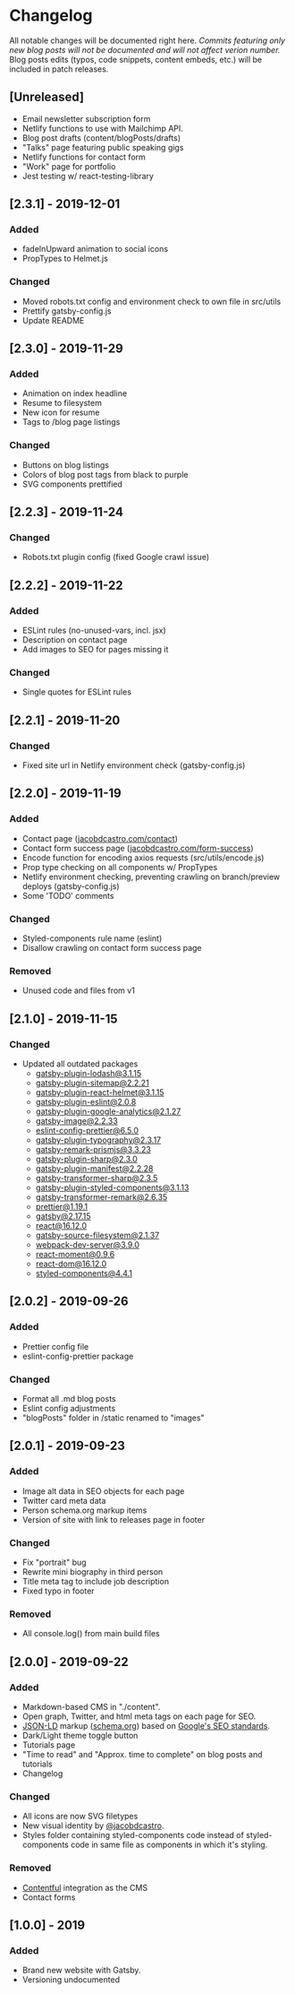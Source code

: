 # Changelog

All notable changes will be documented right here.
_Commits featuring only new blog posts will not be documented and will not affect verion number._
Blog posts edits (typos, code snippets, content embeds, etc.) will be included in patch releases.

## [Unreleased]

- Email newsletter subscription form
- Netlify functions to use with Mailchimp API.
- Blog post drafts (content/blogPosts/drafts)
- "Talks" page featuring public speaking gigs
- Netlify functions for contact form
- "Work" page for portfolio
- Jest testing w/ react-testing-library

## [2.3.1] - 2019-12-01

### Added

- fadeInUpward animation to social icons
- PropTypes to Helmet.js

### Changed

- Moved robots.txt config and environment check to own file in src/utils
- Prettify gatsby-config.js
- Update README

## [2.3.0] - 2019-11-29

### Added

- Animation on index headline
- Resume to filesystem
- New icon for resume
- Tags to /blog page listings

### Changed

- Buttons on blog listings
- Colors of blog post tags from black to purple
- SVG components prettified

## [2.2.3] - 2019-11-24

### Changed

- Robots.txt plugin config (fixed Google crawl issue)

## [2.2.2] - 2019-11-22

### Added

- ESLint rules (no-unused-vars, incl. jsx)
- Description on contact page
- Add images to SEO for pages missing it

### Changed

- Single quotes for ESLint rules

## [2.2.1] - 2019-11-20

### Changed

- Fixed site url in Netlify environment check (gatsby-config.js)

## [2.2.0] - 2019-11-19

### Added

- Contact page ([jacobdcastro.com/contact](https://jacobdcastro.com/contact))
- Contact form success page ([jacobdcastro.com/form-success](https://jacobdcastro.com/form-success))
- Encode function for encoding axios requests (src/utils/encode.js)
- Prop type checking on all components w/ PropTypes
- Netlify environment checking, preventing crawling on branch/preview deploys (gatsby-config.js)
- Some 'TODO' comments

### Changed

- Styled-components rule name (eslint)
- Disallow crawling on contact form success page

### Removed

- Unused code and files from v1

## [2.1.0] - 2019-11-15

### Changed

- Updated all outdated packages
  - gatsby-plugin-lodash@3.1.15
  - gatsby-plugin-sitemap@2.2.21
  - gatsby-plugin-react-helmet@3.1.15
  - gatsby-plugin-eslint@2.0.8
  - gatsby-plugin-google-analytics@2.1.27
  - gatsby-image@2.2.33
  - eslint-config-prettier@6.5.0
  - gatsby-plugin-typography@2.3.17
  - gatsby-remark-prismjs@3.3.23
  - gatsby-plugin-sharp@2.3.0
  - gatsby-plugin-manifest@2.2.28
  - gatsby-transformer-sharp@2.3.5
  - gatsby-plugin-styled-components@3.1.13
  - gatsby-transformer-remark@2.6.35
  - prettier@1.19.1
  - gatsby@2.17.15
  - react@16.12.0
  - gatsby-source-filesystem@2.1.37
  - webpack-dev-server@3.9.0
  - react-moment@0.9.6
  - react-dom@16.12.0
  - styled-components@4.4.1

## [2.0.2] - 2019-09-26

### Added

- Prettier config file
- eslint-config-prettier package

### Changed

- Format all .md blog posts
- Eslint config adjustments
- "blogPosts" folder in /static renamed to "images"

## [2.0.1] - 2019-09-23

### Added

- Image alt data in SEO objects for each page
- Twitter card meta data
- Person schema.org markup items
- Version of site with link to releases page in footer

### Changed

- Fix "portrait" bug
- Rewrite mini biography in third person
- Title meta tag to include job description
- Fixed typo in footer

### Removed

- All console.log() from main build files

## [2.0.0] - 2019-09-22

### Added

- Markdown-based CMS in "./content".
- Open graph, Twitter, and html meta tags on each page for SEO.
- [JSON-LD](https://json-ld.org) markup ([schema.org](https://schema.org)) based on [Google's SEO standards](https://developers.google.com/search/docs/guides/intro-structured-data).
- Dark/Light theme toggle button
- Tutorials page
- "Time to read" and "Approx. time to complete" on blog posts and tutorials
- Changelog

### Changed

- All icons are now SVG filetypes
- New visual identity by [@jacobdcastro](https://github.com/jacobdcastro).
- Styles folder containing styled-components code instead of styled-components code in same file as components in which it's styling.

### Removed

- [Contentful](https://contentful.com/) integration as the CMS
- Contact forms

## [1.0.0] - 2019

### Added

- Brand new website with Gatsby.
- Versioning undocumented
